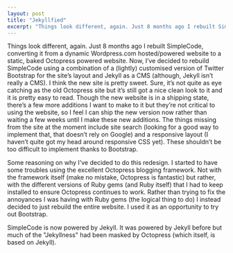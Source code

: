 ```yaml
---
layout: post
title: "Jekyllfied"
excerpt: "Things look different, again. Just 8 months ago I rebuilt SimpleCode, converting it from a dynamic Wordpress.com hosted/powered website to a static, baked Octopress powered website. Now, I’ve decided to rebuild SimpleCode using a combination of a (lightly) customised version of Twitter Bootstrap for the site’s layout and Jekyll as a CMS (although, Jekyll isn’t really a CMS). I think the new site is pretty sweet. Sure, it’s not quite as eye catching as the old Octopress site but it’s still got a nice clean look to it and it is pretty easy to read. Though the new website is in a shipping state, there’s a few more additions I want to make to it but they’re not critical to using the website, so I feel I can ship the new version now rather than waiting a few weeks until I make these new additions. The things missing from the site at the moment include site search (looking for a good way to implement that, that doesn’t rely on Google) and a responsive layout (I haven’t quite got my head around responsive CSS yet). These shouldn’t be too difficult to implement thanks to Bootstrap."
---
```


Things look different, again. Just 8 months ago I rebuilt SimpleCode, converting it from a dynamic Wordpress.com hosted/powered website to a static, baked Octopress powered website. Now, I’ve decided to rebuild SimpleCode using a combination of a (lightly) customised version of Twitter Bootstrap for the site’s layout and Jekyll as a CMS (although, Jekyll isn’t really a CMS). I think the new site is pretty sweet. Sure, it’s not quite as eye catching as the old Octopress site but it’s still got a nice clean look to it and it is pretty easy to read. Though the new website is in a shipping state, there’s a few more additions I want to make to it but they’re not critical to using the website, so I feel I can ship the new version now rather than waiting a few weeks until I make these new additions. The things missing from the site at the moment include site search (looking for a good way to implement that, that doesn’t rely on Google) and a responsive layout (I haven’t quite got my head around responsive CSS yet). These shouldn’t be too difficult to implement thanks to Bootstrap. 

Some reasoning on why I’ve decided to do this redesign. I started to have some troubles using the excellent Octopress blogging framework. Not with the framework itself (make no mistake, Octopress is fantastic) but rather, with the different versions of Ruby gems (and Ruby itself) that I had to keep installed to ensure Octopress continues to work. Rather than trying to fix the annoyances I was having with Ruby gems (the logical thing to do) I instead decided to just rebuild the entire website. I used it as an opportunity to try out Bootstrap. 

SimpleCode is now powered by Jekyll. It was powered by Jekyll before but much of the "Jekyllness" had been masked by Octopress (which itself, is based on Jekyll). 